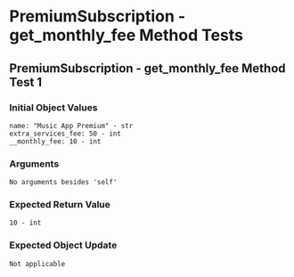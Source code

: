 # PremiumSubscription - get_monthly_fee Method Tests

## PremiumSubscription - get_monthly_fee Method Test 1

### Initial Object Values
````
name: "Music App Premium" - str
extra_services_fee: 50 - int
__monthly_fee: 10 - int
````

### Arguments
````
No arguments besides 'self'
````

### Expected Return Value
````
10 - int
````

### Expected Object Update
````
Not applicable
````


